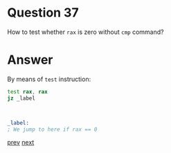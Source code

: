 
# Question 37


How to test whether `rax` is zero without `cmp` command?


# Answer




By means of `test` instruction:

```asm
test rax, rax
jz _label



_label:
; We jump to here if rax == 0

```



[prev](36.md) [next](38.md)
